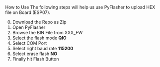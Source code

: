 How to Use
The following steps will help us use PyFlasher to upload HEX file on Board (ESP07).

0. Download the Repo as Zip
1. Open PyFlasher
2. Browse the BIN File from XXX_FW
3. Select the flash mode **QIO**
4. Select COM Port
5. Select right baud rate **115200**
6. Select erase flash **NO**
6. Finally hit Flash Button
